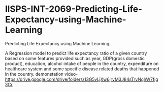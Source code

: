 # llSPS-INT-2069-Predicting-Life-Expectancy-using-Machine-Learning
Predicting Life Expectancy using Machine Learning

 A Regression model to predict life expectancy ratio of a given country based on some features provided such as year,
GDP(gross domestic product), education, alcohol intake of people in the country, expenditure on healthcare system and some
specific disease related deaths that happened in the country.
demonstation video- https://drive.google.com/drive/folders/13G5vLjXw6jrvM3J84sTrvNghW7fjg3Cr
